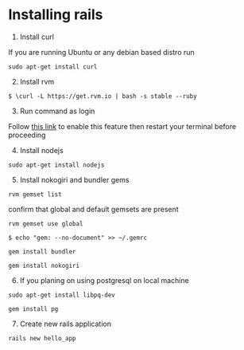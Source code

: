 # Installing rails
1. Install curl

If you are running Ubuntu or any debian based distro run

`sudo apt-get install curl`

2. Install rvm

`$ \curl -L https://get.rvm.io | bash -s stable --ruby`

3. Run command as login

Follow [this link](https://rvm.io/integration/gnome-terminal#integrating-rvm-with-gnome-terminal) to enable this feature then restart your terminal before proceeding

4. Install nodejs

`sudo apt-get install nodejs`

5. Install nokogiri and bundler gems

`rvm gemset list`

confirm that global and default gemsets are present

`rvm gemset use global`

`$ echo "gem: --no-document" >> ~/.gemrc`

`gem install bundler`

`gem install nokogiri`

6. If you planing on using postgresql on local machine

`sudo apt-get install libpq-dev`

`gem install pg`

7. Create new rails application

`rails new hello_app`
